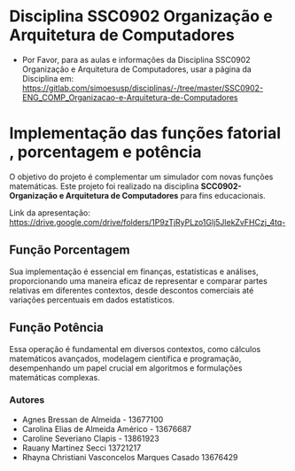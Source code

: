 # Disciplina SSC0902 Organização e Arquitetura de Computadores
- Por Favor, para as aulas e informações da Disciplina SSC0902 Organização e Arquitetura de Computadores, usar a página da Disciplina em: https://gitlab.com/simoesusp/disciplinas/-/tree/master/SSC0902-ENG_COMP_Organizacao-e-Arquitetura-de-Computadores

# Implementação das funções fatorial , porcentagem e potência
O objetivo do projeto é complementar um simulador com novas funções matemáticas.
Este projeto foi realizado na disciplina **SCC0902- Organização e Arquitetura de Computadores** para fins educacionais.

 Link da apresentação: https://drive.google.com/drive/folders/1P9zTjRyPLzo1Glj5JlekZvFHCzj_4tq-

## Função Porcentagem
Sua implementação é essencial em finanças, estatísticas e análises, proporcionando uma maneira eficaz de representar e comparar partes relativas em diferentes contextos, desde descontos comerciais até variações percentuais em dados estatísticos.

## Função Potência
Essa operação é fundamental em diversos contextos, como cálculos matemáticos avançados, modelagem científica e programação, desempenhando um papel crucial em algoritmos e formulações matemáticas complexas.


### Autores
- Agnes Bressan de Almeida - 13677100
- Carolina Elias de Almeida Américo - 13676687
- Caroline Severiano Clapis - 13861923
- Rauany Martinez Secci 13721217
- Rhayna Christiani Vasconcelos Marques Casado 13676429
